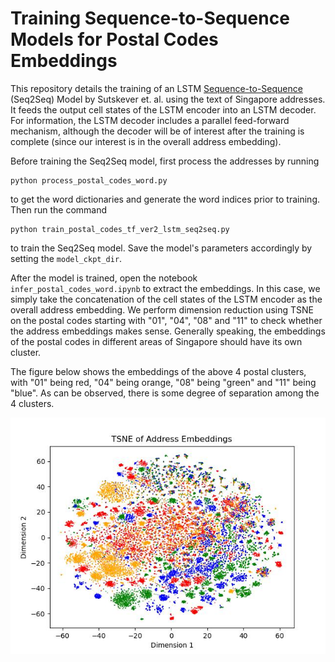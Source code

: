 # Training Sequence-to-Sequence Models for Postal Codes Embeddings
This repository details the training of an LSTM [Sequence-to-Sequence](https://arxiv.org/abs/1409.3215) (Seq2Seq) Model by Sutskever et. al. using the text of Singapore addresses. It feeds the output cell states of the LSTM encoder into an LSTM decoder. For information, the LSTM decoder includes a parallel feed-forward mechanism, although the decoder will be of interest after the training is complete (since our interest is in the overall address embedding).

Before training the Seq2Seq model, first process the addresses by running
```
python process_postal_codes_word.py
```
to get the word dictionaries and generate the word indices prior to training. Then run the command
```
python train_postal_codes_tf_ver2_lstm_seq2seq.py
```
to train the Seq2Seq model. Save the model's parameters accordingly by setting the `model_ckpt_dir`.

After the model is trained, open the notebook `infer_postal_codes_word.ipynb` to extract the embeddings. In this case, we simply take the concatenation of the cell states of the LSTM encoder as the overall address embedding. We perform dimension reduction using TSNE on the postal codes starting with "01", "04", "08" and "11" to check whether the address embeddings makes sense. Generally speaking, the embeddings of the postal codes in different areas of Singapore should have its own cluster. 

The figure below shows the embeddings of the above 4 postal clusters, with "01" being red, "04" being orange, "08" being "green" and "11" being "blue". As can be observed, there is some degree of separation among the 4 clusters.

![tsne_address_embeddings](TSNE_Address_Embeddings.jpg)